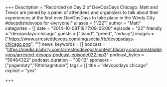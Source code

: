 +++
Description = "Recorded on Day 2 of DevOpsDays Chicago. Matt and Trevor are joined by a panel of attendees and organizers to talk about their experiences at the first ever DevOpsDays to take place in the Windy City. #deepdishdevops for everyone!"
aliases = ["/22"]
author = "Matt"
categories = []
date = "2014-10-08T19:17:09-05:00"
episode = "22"
friendly = "devopsdays-chicago"
guests = ["jhand", "preed", "mducy"]
images = ["https://www.arresteddevops.com/img/social/fb/devopsdays-chicago.png", ""]
news_keywords = []
podcast = "https://media.blubrry.com/arresteddevops/content.blubrry.com/arresteddevops/arrested-devops-podcast-episode022.mp3"
podcast_bytes = "56464322"
podcast_duration = "39:13"
sponsors = ["pagerduty","10thmagnitude"]
tags = []
title = "devopsdays chicago"
explicit = "yes"

+++

